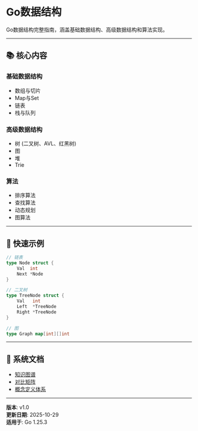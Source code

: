 ﻿# Go数据结构

Go数据结构完整指南，涵盖基础数据结构、高级数据结构和算法实现。

---

## 📚 核心内容

### 基础数据结构

- 数组与切片
- Map与Set
- 链表
- 栈与队列

### 高级数据结构

- 树 (二叉树、AVL、红黑树)
- 图
- 堆
- Trie

### 算法

- 排序算法
- 查找算法
- 动态规划
- 图算法

---

## 🚀 快速示例

```go
// 链表
type Node struct {
    Val  int
    Next *Node
}

// 二叉树
type TreeNode struct {
    Val   int
    Left  *TreeNode
    Right *TreeNode
}

// 图
type Graph map[int][]int
```

---

## 📖 系统文档

- [知识图谱](./00-知识图谱.md)
- [对比矩阵](./00-对比矩阵.md)
- [概念定义体系](./00-概念定义体系.md)

---

**版本**: v1.0  
**更新日期**: 2025-10-29  
**适用于**: Go 1.25.3
